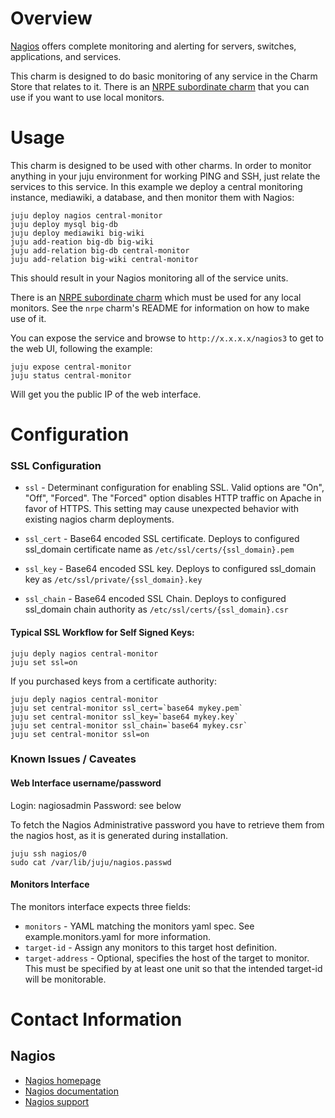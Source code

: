 # Overview

[Nagios](http://nagios.org) offers complete monitoring and alerting for servers, switches, applications, and services.

This charm is designed to do basic monitoring of any service in the Charm Store that relates to it. There is an [NRPE subordinate charm](https://jujucharms.com/precise/nrpe/) that you can use if you want to use local monitors.

# Usage

This charm is designed to be used with other charms. In order to monitor anything in your juju environment for working PING and SSH, just relate the services to this service. In this example we deploy a central monitoring instance, mediawiki, a database, and then monitor them with Nagios:

    juju deploy nagios central-monitor
    juju deploy mysql big-db
    juju deploy mediawiki big-wiki
    juju add-reation big-db big-wiki
    juju add-relation big-db central-monitor
    juju add-relation big-wiki central-monitor

This should result in your Nagios monitoring all of the service units.

There is an [NRPE subordinate charm](https://jujucharms.com/precise/nrpe/) which must be used for any local monitors.  See the `nrpe` charm's README for information on how to make use of it.

You can expose the service and browse to `http://x.x.x.x/nagios3` to get to the web UI, following the example:

    juju expose central-monitor
    juju status central-monitor

Will get you the public IP of the web interface.

# Configuration

### SSL Configuration

- `ssl` - Determinant configuration for enabling SSL. Valid options are "On", "Off", "Forced". The "Forced" option disables HTTP traffic on Apache in favor of HTTPS. This setting may cause unexpected behavior with existing nagios charm deployments.

- `ssl_cert` - Base64 encoded SSL certificate. Deploys to configured ssl_domain certificate name as `/etc/ssl/certs/{ssl_domain}.pem`

- `ssl_key` - Base64 encoded SSL key. Deploys to configured ssl_domain key as `/etc/ssl/private/{ssl_domain}.key`

- `ssl_chain` - Base64 encoded SSL Chain. Deploys to configured ssl_domain chain authority as `/etc/ssl/certs/{ssl_domain}.csr`


#### Typical SSL Workflow for Self Signed Keys:

```
juju deply nagios central-monitor
juju set ssl=on
```

If you purchased keys from a certificate authority:

```
juju deply nagios central-monitor
juju set central-monitor ssl_cert=`base64 mykey.pem`
juju set central-monitor ssl_key=`base64 mykey.key`
juju set central-monitor ssl_chain=`base64 mykey.csr`
juju set central-monitor ssl=on
```

### Known Issues / Caveates


#### Web Interface username/password

Login: nagiosadmin
Password: see below

To fetch the Nagios Administrative password you have to retrieve them from
the nagios host, as it is generated during installation.

```
juju ssh nagios/0
sudo cat /var/lib/juju/nagios.passwd
```


#### Monitors Interface
The monitors interface expects three fields:

- `monitors` - YAML matching the monitors yaml spec. See example.monitors.yaml for more information.
- `target-id` - Assign any monitors to this target host definition.
- `target-address` - Optional, specifies the host of the target to monitor. This must be specified by at least one unit so that the intended target-id will be monitorable.


# Contact Information

## Nagios

- [Nagios homepage](http://nagios.org)
- [Nagios documentation](http://www.nagios.org/documentation)
- [Nagios support](http://www.nagios.org/support)
<span id="scroll_mark"></span>
